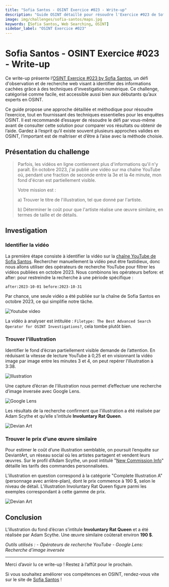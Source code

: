 ```yaml
---
title: "Sofia Santos - OSINT Exercice #023 - Write-up"
description: "Guide OSINT détaillé pour résoudre l'Exercice #023 de Sofia Santos. Apprenez les techniques de recherche, l'analyse d'images et les méthodes d'investigation numérique."
image: img/challenges/sofia-santos/maps.jpg
keywords: [Sofia Santos, Web Searching, OSINT]
sidebar_label: "OSINT Exercice #023"
---
```


# Sofia Santos - OSINT Exercice #023 - Write-up

Ce write-up présente l’[OSINT Exercice #023 by Sofia Santos](https://gralhix.com/list-of-osint-exercises/osint-exercise-023/), un défi d'observation et de recherche web visant à identifier des informations cachées grâce à des techniques d'investigation numérique. Ce challenge, catégorisé comme facile, est accessible aussi bien aux débutants qu’aux experts en OSINT.

Ce guide propose une approche détaillée et méthodique pour résoudre l’exercice, tout en fournissant des techniques essentielles pour les enquêtes OSINT. Il est recommandé d’essayer de résoudre le défi par vous-même avant de consulter cette solution pour comparer vos résultats ou obtenir de l’aide. Gardez à l’esprit qu’il existe souvent plusieurs approches valides en OSINT, l’important est de maîtriser et d’être à l’aise avec la méthode choisie.

## Présentation du challenge

> Parfois, les vidéos en ligne contiennent plus d'informations qu'il n'y paraît. En octobre 2023, j'ai publié une vidéo sur ma chaîne YouTube où, pendant une fraction de seconde entre la 3e et la 4e minute, mon fond d'écran est partiellement visible.
>
> Votre mission est :
>
> a) Trouver le titre de l'illustration, tel que donné par l'artiste.
> 
> b) Déterminer le coût pour que l'artiste réalise une œuvre similaire, en termes de taille et de détails.

## Investigation

### Identifier la vidéo

La première étape consiste à identifier la vidéo sur la [chaîne YouTube de Sofia Santos](https://www.youtube.com/@gralhix/videos). Rechercher manuellement la vidéo peut être fastidieux, donc nous allons utiliser des opérateurs de recherche YouTube pour filtrer les vidéos publiées en octobre 2023. Nous combinons les opérateurs before: et after: pour restreindre la recherche à une période spécifique :

`after:2023-10-01 before:2023-10-31`

Par chance, une seule vidéo a été publiée sur la chaîne de Sofia Santos en octobre 2023, ce qui simplifie notre tâche.

![Youtube video](/img/challenges/sofia-santos/osint-exercise-023/sofia-santos-023-1.png "Youtube video")

La vidéo à analyser est intitulée : `Filetype: The Best Advanced Search Operator for OSINT Investigations?`, cela tombe plutôt bien.

### Trouver l’illustration

Identifier le fond d’écran partiellement visible demande de l’attention. En réduisant la vitesse de lecture YouTube à 0,25 et en visionnant la vidéo image par image entre les minutes 3 et 4, on peut repérer l’illustration à 3:38.

![Illustration](/img/challenges/sofia-santos/osint-exercise-023/sofia-santos-023-2.png "Illustration")

Une capture d’écran de l’illustration nous permet d’effectuer une recherche d’image inversée avec Google Lens.

![Google Lens](/img/challenges/sofia-santos/osint-exercise-023/sofia-santos-023-3.png "Google Lens")

Les résultats de la recherche confirment que l’illustration a été réalisée par Adam Scythe et qu’elle s’intitule **Involuntary Rat Queen**.

![Devian Art](/img/challenges/sofia-santos/osint-exercise-023/sofia-santos-023-4.png "Devian Art")

### Trouver le prix d’une œuvre similaire

Pour estimer le coût d’une illustration semblable, on poursuit l’enquête sur DeviantArt, un réseau social où les artistes partagent et vendent leurs œuvres. Sur le profil d’Adam Scythe, un post intitulé "[New Commission Info](https://www.deviantart.com/adamscythe/journal/New-Commission-Info-1121665072)" détaille les tarifs des commandes personnalisées.

L’illustration en question correspond à la catégorie "Complete Illustration A" (personnage avec arrière-plan), dont le prix commence à 190 $, selon le niveau de détail. L’illustration Involuntary Rat Queen figure parmi les exemples correspondant à cette gamme de prix.

![Devian Art](/img/challenges/sofia-santos/osint-exercise-023/sofia-santos-023-5.png "Devian Art")

## Conclusion

L’illustration du fond d’écran s’intitule **Involuntary Rat Queen** et a été réalisée par Adam Scythe. Une œuvre similaire coûterait environ **190 $**.

<em>
Outils utilisés :
- Opérateurs de recherche YouTube
- Google Lens: Recherche d'image inversée
</em>

---

Merci d’avoir lu ce write-up ! Restez à l’affût pour le prochain.

Si vous souhaitez améliorer vos compétences en OSINT, rendez-vous vite sur le site de [Sofia Santos](https://gralhix.com/) !
